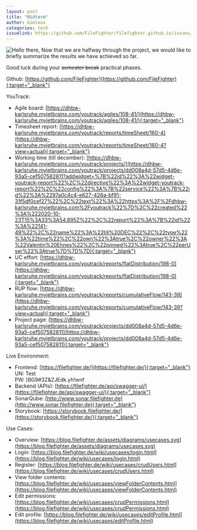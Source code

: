 ```yaml
---
layout: post
title: "Midterm"
author: Gimleux
categories: tech
issuelink: https://github.com/FileFighter/filefighter.github.io/issues/38/ToChange
---
```

<img src="https://i.giphy.com/media/Nx0rz3jtxtEre/giphy.webp" alt="Hello there,"/>
Now that we are halfway through the project, we would like to briefly summarize the results we have achieved so far.

Good luck during your ~~semester break~~ practical phases.

Github: [https://github.com/FileFighter](https://github.com/FileFighter){:target="_blank"}  

YouTrack:
* Agile board: [https://dhbw-karlsruhe.myjetbrains.com/youtrack/agiles/108-41/](https://dhbw-karlsruhe.myjetbrains.com/youtrack/agiles/108-41/){:target="_blank"}
* Timesheet report: [https://dhbw-karlsruhe.myjetbrains.com/youtrack/reports/timeSheet/160-4](https://dhbw-karlsruhe.myjetbrains.com/youtrack/reports/timeSheet/160-4?view=actual){:target="_blank"}
* Working time (till december): [https://dhbw-karlsruhe.myjetbrains.com/youtrack/projects/](https://dhbw-karlsruhe.myjetbrains.com/youtrack/projects/dd008a4d-57d5-4d6e-93a5-cef507582811?addwidget=%7B%22id%22%3A%22widget-youtrack-report%22%2C%22directive%22%3A%22widget-youtrack-report%22%2C%22config%22%3A%7B%22service%22%3A%7B%22id%22%3A%2297a0c4c4-e627-426a-bf91-31f5df0cef27%22%2C%22text%22%3A%22https%3A%2F%2Fdhbw-karlsruhe.myjetbrains.com%2Fyoutrack%22%7D%2C%22created%22%3A%222020-10-23T15%3A33%3A54.895Z%22%2C%22report%22%3A%7B%22id%22%3A%22141-49%22%2C%22name%22%3A%22till%20DEC%22%2C%22type%22%3A%22time%22%2C%22own%22%3Atrue%2C%22owner%22%3A%22Valentin%20Ehnes%22%2C%22pinned%22%3Atrue%2C%22perUser%22%3Atrue%7D%7D%7D){:target="_blank"}
* UC effort: [https://dhbw-karlsruhe.myjetbrains.com/youtrack/reports/flatDistribution/198-0](https://dhbw-karlsruhe.myjetbrains.com/youtrack/reports/flatDistribution/198-0){:target="_blank"}
* RUP flow: [https://dhbw-karlsruhe.myjetbrains.com/youtrack/reports/cumulativeFlow/143-39](https://dhbw-karlsruhe.myjetbrains.com/youtrack/reports/cumulativeFlow/143-39?view=actual){:target="_blank"}
* Project page: [https://dhbw-karlsruhe.myjetbrains.com/youtrack/projects/dd008a4d-57d5-4d6e-93a5-cef507582811](https://dhbw-karlsruhe.myjetbrains.com/youtrack/projects/dd008a4d-57d5-4d6e-93a5-cef507582811){:target="_blank"}

Live Environment:
* Frontend: [https://filefighter.de/](https://filefighter.de/){:target="_blank"}  
UN: Test  
PW: )BG9#3Z&ZJEdk.yh!wnf
* Backend (APIs): [https://filefighter.de/api/swagger-ui/](https://filefighter.de/api/swagger-ui/){:target="_blank"}
* SonarQube: [http://www.sonar.filefighter.de](http://www.sonar.filefighter.de){:target="_blank"}
* Storybook: [https://storybook.filefighter.de/](https://storybook.filefighter.de/){:target="_blank"}

Use Cases:
* Overview: [https://blog.filefighter.de/assets/diagrams/usecases.svg](https://blog.filefighter.de/assets/diagrams/usecases.svg)
* Login: [https://blog.filefighter.de/wiki/usecases/login.html](https://blog.filefighter.de/wiki/usecases/login.html)
* Register: [https://blog.filefighter.de/wiki/usecases/crudUsers.html](https://blog.filefighter.de/wiki/usecases/crudUsers.html)
* View folder contents: [https://blog.filefighter.de/wiki/usecases/viewFolderContents.html](https://blog.filefighter.de/wiki/usecases/viewFolderContents.html)
* Edit permissions: [https://blog.filefighter.de/wiki/usecases/crudPermissions.html](https://blog.filefighter.de/wiki/usecases/crudPermissions.html)
* Edit profile: [https://blog.filefighter.de/wiki/usecases/editProfile.html](https://blog.filefighter.de/wiki/usecases/editProfile.html)